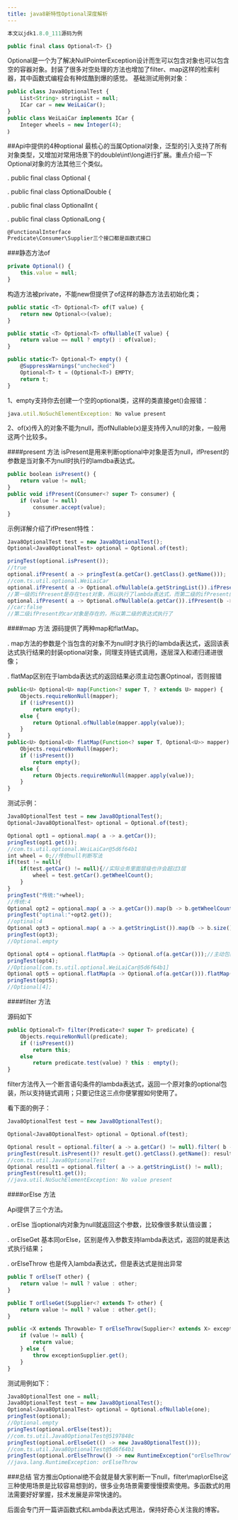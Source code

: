 ```yaml
---
title: java8新特性Optional深度解析
---
```

```javascript
本文以jdk1.8.0_111源码为例
```
```javascript
public final class Optional<T> {}
```
Optional是一个为了解决NullPointerException设计而生可以包含对象也可以包含空的容器对象。封装了很多对空处理的方法也增加了filter、map这样的检索利器，其中函数式编程会有种炫酷到爆的感觉。
基础测试用例对象：
```javascript
public class Java8OptionalTest {
    List<String> stringList = null;
    ICar car = new WeiLaiCar();
}
public class WeiLaiCar implements ICar {
    Integer wheels = new Integer(4);
｝
```
##Api中提供的4种optional
最核心的当属Optional对象，泛型的引入支持了所有对象类型，又增加对常用场景下的double\int\long进行扩展。重点介绍一下Optional对象的方法其他三个类似。

. public final class Optional<T> {

. public final class OptionalDouble {

. public final class OptionalInt {

. public final class OptionalLong {

```javascript
@FunctionalInterface
Predicate\Consumer\Supplier三个接口都是函数式接口
```
###静态方法of
```javascript
private Optional() {
	this.value = null;
}
```
构造方法被private，不能new但提供了of这样的静态方法去初始化类；
```javascript
public static <T> Optional<T> of(T value) {
    return new Optional<>(value);
}

public static <T> Optional<T> ofNullable(T value) {
    return value == null ? empty() : of(value);
}

public static<T> Optional<T> empty() {
    @SuppressWarnings("unchecked")
    Optional<T> t = (Optional<T>) EMPTY;
    return t;
}
```
1、empty支持你去创建一个空的optional类，这样的类直接get()会报错：
```javascript
java.util.NoSuchElementException: No value present
```
2、of(x)传入的对象不能为null，而ofNullable(x)是支持传入null的对象，一般用这两个比较多。

####present 方法
isPresent是用来判断optional中对象是否为null，ifPresent的参数是当对象不为null时执行的lamdba表达式。

```javascript
public boolean isPresent() {
    return value != null;
}
public void ifPresent(Consumer<? super T> consumer) {
    if (value != null)
        consumer.accept(value);
}
```
示例详解介绍了ifPresent特性：
```javascript
Java8OptionalTest test = new Java8OptionalTest();
Optional<Java8OptionalTest> optional = Optional.of(test);

pringTest(optional.isPresent());
//true
optional.ifPresent( a -> pringTest(a.getCar().getClass().getName()));
//com.ts.util.optional.WeiLaiCar
optional.ifPresent( a -> Optional.ofNullable(a.getStringList()).ifPresent(b -> pringTest("StringList:" + (b == null))));
//第一级的ifPresent是存在test对象，所以执行了lambda表达式，而第二级的ifPresent的stringList是null，所以没有执行表达式
optional.ifPresent( a -> Optional.ofNullable(a.getCar()).ifPresent(b -> pringTest("car:" + (b == null))));
//car:false
//第二级ifPresent的car对象是存在的，所以第二级的表达式执行了
```
####map 方法
源码提供了两种map和flatMap。

. map方法的参数是个当包含的对象不为null时才执行的lambda表达式，返回该表达式执行结果的封装optional对象，同理支持链式调用，逐层深入和递归递进很像；

. flatMap区别在于lambda表达式的返回结果必须主动包裹Optinoal，否则报错

```javascript
public<U> Optional<U> map(Function<? super T, ? extends U> mapper) {
    Objects.requireNonNull(mapper);
    if (!isPresent())
        return empty();
    else {
        return Optional.ofNullable(mapper.apply(value));
    }
}
public<U> Optional<U> flatMap(Function<? super T, Optional<U>> mapper) {
    Objects.requireNonNull(mapper);
    if (!isPresent())
        return empty();
    else {
        return Objects.requireNonNull(mapper.apply(value));
    }
}
```
测试示例：

```javascript
Java8OptionalTest test = new Java8OptionalTest();
Optional<Java8OptionalTest> optional = Optional.of(test);

Optional opt1 = optional.map( a -> a.getCar());
pringTest(opt1.get());
//com.ts.util.optional.WeiLaiCar@5d6f64b1
int wheel = 0;//传统null判断写法
if(test != null){
    if(test.getCar() != null){//实际业务里面层级也许会超过3层
        wheel = test.getCar().getWheelCount();
    }
}
pringTest("传统:"+wheel);
//传统:4
Optional opt2 = optional.map( a -> a.getCar()).map(b -> b.getWheelCount());//Optional支持下的写法
pringTest("optinal:"+opt2.get());
//optinal:4
Optional opt3 = optional.map( a -> a.getStringList()).map(b -> b.size());
pringTest(opt3);
//Optional.empty

Optional opt4 = optional.flatMap(a -> Optional.of(a.getCar()));//主动包裹Optional对象
pringTest(opt4);
//Optional[com.ts.util.optional.WeiLaiCar@5d6f64b1]
Optional opt5 = optional.flatMap(a -> Optional.of(a.getCar())).flatMap(b -> Optional.ofNullable(b.getWheelCount()));
pringTest(opt5);
//Optional[4];
```
####filter 方法

源码如下

```javascript
public Optional<T> filter(Predicate<? super T> predicate) {
    Objects.requireNonNull(predicate);
    if (!isPresent())
        return this;
    else
        return predicate.test(value) ? this : empty();
}
```
filter方法传入一个断言语句条件的lambda表达式，返回一个原对象的optional包装，所以支持链式调用；只要记住这三点你便掌握如何使用了。

看下面的例子：
```javascript
Java8OptionalTest test = new Java8OptionalTest();

Optional<Java8OptionalTest> optional = Optional.of(test);

Optional result = optional.filter( a -> a.getCar() != null).filter( b -> b.getClass().getName() != null);
pringTest(result.isPresent()? result.get().getClass().getName(): result.isPresent());
//com.ts.util.Java8OptionalTest
Optional result1 = optional.filter( a -> a.getStringList() != null);
pringTest(result1.get());
//java.util.NoSuchElementException: No value present
```
####orElse 方法

Api提供了三个方法。

. orElse 当optional内对象为null就返回这个参数，比较像很多默认值设置；

. orElseGet 基本同orElse，区别是传入参数支持lambda表达式，返回的就是表达式执行结果；

. orElseThrow 也是传入lambda表达式，但是表达式是抛出异常

```javascript
public T orElse(T other) {
    return value != null ? value : other;
}

public T orElseGet(Supplier<? extends T> other) {
    return value != null ? value : other.get();
}

public <X extends Throwable> T orElseThrow(Supplier<? extends X> exceptionSupplier) throws X {
    if (value != null) {
        return value;
    } else {
        throw exceptionSupplier.get();
    }
}
```
测试用例如下：

```javascript
Java8OptionalTest one = null;
Java8OptionalTest test = new Java8OptionalTest();
Optional<Java8OptionalTest> optional = Optional.ofNullable(one);
pringTest(optional);
//Optional.empty
pringTest(optional.orElse(test));
//com.ts.util.Java8OptionalTest@5197848c
pringTest(optional.orElseGet(() -> new Java8OptionalTest()));
//com.ts.util.Java8OptionalTest@5d6f64b1
pringTest(optional.orElseThrow(() -> new RuntimeException("orElseThrow")));
//java.lang.RuntimeException: orElseThrow
```
###总结
   官方推出Optional绝不会就是替大家判断一下null，filter\map\orElse这三种使用场景是比较容易想到的，很多业务场景需要慢慢摸索使用。多函数式的用法需要好好掌握，技术发展是非常快速的。
   
   后面会专门开一篇讲函数式和Lambda表达式用法，保持好奇心关注我的博客。